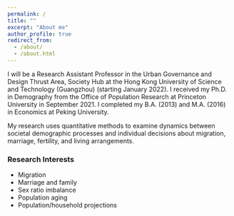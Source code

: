 ```yaml
---
permalink: /
title: ""
excerpt: "About me"
author_profile: true
redirect_from: 
  - /about/
  - /about.html
---
```


I will be a Research Assistant Professor in the Urban Governance and Design Thrust Area, Society Hub at the Hong Kong University of Science and Technology (Guangzhou) (starting January 2022). I received my Ph.D. in Demography from the Office of Population Research at Princeton University in September 2021. I completed my B.A. (2013) and M.A. (2016) in Economics at Peking University.   

My research uses quantitative methods to examine dynamics between societal demographic processes and individual decisions about migration, marriage, fertility, and living arrangements.  


### Research Interests
- Migration
- Marriage and family 
- Sex ratio imbalance
- Population aging
- Population/household projections
